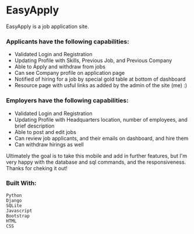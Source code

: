 # EasyApply

EasyApply is a job application site.

### Applicants have the following capabilities:
- Validated Login and Registration
- Updating Profile with Skills, Previous Job, and Previous Company
- Able to Apply and withdraw from jobs
- Can see Company profile on application page
- Notified of hiring for a job by special gold table at bottom of dashboard
- Resource page with usful links as added by the admin of the site (me) :)

### Employers have the following capabilities:
- Validated Login and Registration
- Updating Profile with Headquarters location, number of employees, and brief description
- Able to post and edit jobs
- Can review job applicants, and their emails on dashboard, and hire them
- Can withdraw hirings as well

Ultimately the goal is to take this mobile and add in further features, but I'm very happy with the database and sql commands, and the responsiveness. Thanks for cheking it out!

### Built With:
    Python
    Django
    SQLite
    Javascript
    Bootstrap
    HTML
    CSS

